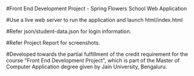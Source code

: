 #Front End Development Project - Spring Flowers School Web Application

#Use a live web server to run the application and launch html/index.html

#Refer json/student-data.json for login information.

#Refer Project Report for screenshots.

#Developed towards the partial fulfillment of the credit requirement for the course "Front End Development Project", which is part of the Master of Computer Application degree given by Jain University, Bengaluru.
